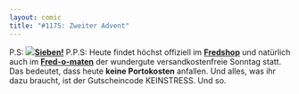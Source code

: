 ```yaml
---
layout: comic
title: "#1175: Zweiter Advent"
---
```


P.S:
<a href="http://www.fonflatter.de/advent08"><img src="http://www.fonflatter.de/adv08/kaefer.jpg"></a><a href="http://www.fonflatter.de/advent08"><strong>Sieben!</strong></a>
P.P.S:
Heute findet höchst offiziell im <a href="http://fredshop.spreadshirt.net/de/DE/Shop"><strong>Fredshop</strong></a> und natürlich auch im <a href="http://fred-o-mat.spreadshirt.net/de/DE/Shop"><strong>Fred-o-maten</strong></a> der wundergute versandkostenfreie Sonntag statt.
Das bedeutet, dass heute <strong>keine Portokosten</strong> anfallen. Und alles, was ihr dazu braucht, ist der Gutscheincode KEINSTRESS.
Und so.
